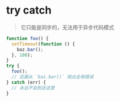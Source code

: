 # try catch

> 它只能是同步的，无法用于异步代码模式

```javascript
function foo() {
  setTimeout(function () {
    baz.bar();
  }, 100);
}
try {
  foo();
  // 后面从 `baz.bar()` 抛出全局错误
} catch (err) {
  // 永远不会到达这里
}
```
